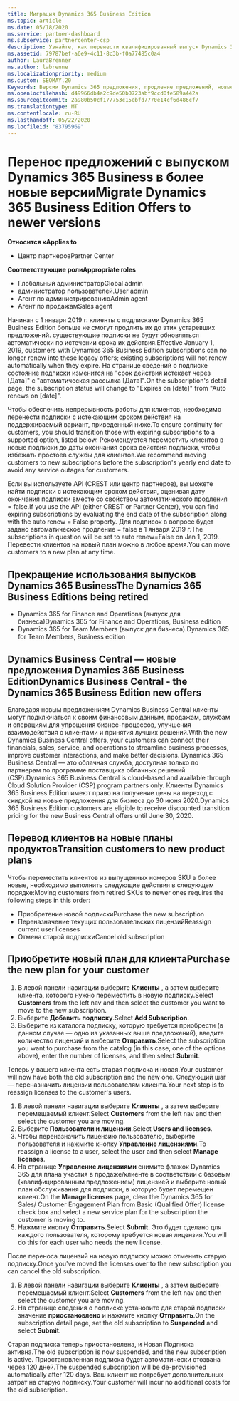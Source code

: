 ```yaml
---
title: Миграция Dynamics 365 Business Edition
ms.topic: article
ms.date: 05/18/2020
ms.service: partner-dashboard
ms.subservice: partnercenter-csp
description: Узнайте, как перенести квалифицированный выпуск Dynamics 365 Business Edition в более новые версии до истечения срока их действия.
ms.assetid: 79787bef-a6e9-4c11-8c3b-f0a77485c0a4
author: LauraBrenner
ms.author: labrenne
ms.localizationpriority: medium
ms.custom: SEOMAY.20
Keywords: Версии Dynamics 365 предложения, продление предложений, новые номера SKU Dynamics 365
ms.openlocfilehash: d49966db4a2c9de50b0723abf9ccd0fe589a442a
ms.sourcegitcommit: 2a980b50cf177753c15ebfd7770e14cf6d486cf7
ms.translationtype: MT
ms.contentlocale: ru-RU
ms.lasthandoff: 05/22/2020
ms.locfileid: "83795969"
---
```

# <a name="migrate-dynamics-365-business-edition-offers-to-newer-versions"></a><span data-ttu-id="e6ef9-104">Перенос предложений с выпуском Dynamics 365 Business в более новые версии</span><span class="sxs-lookup"><span data-stu-id="e6ef9-104">Migrate Dynamics 365 Business Edition Offers to newer versions</span></span>

<span data-ttu-id="e6ef9-105">**Относится к**</span><span class="sxs-lookup"><span data-stu-id="e6ef9-105">**Applies to**</span></span>

- <span data-ttu-id="e6ef9-106">Центр партнеров</span><span class="sxs-lookup"><span data-stu-id="e6ef9-106">Partner Center</span></span>

<span data-ttu-id="e6ef9-107">**Соответствующие роли**</span><span class="sxs-lookup"><span data-stu-id="e6ef9-107">**Appropriate roles**</span></span>
- <span data-ttu-id="e6ef9-108">Глобальный администратор</span><span class="sxs-lookup"><span data-stu-id="e6ef9-108">Global admin</span></span>
- <span data-ttu-id="e6ef9-109">администратор пользователей.</span><span class="sxs-lookup"><span data-stu-id="e6ef9-109">User admin</span></span>
- <span data-ttu-id="e6ef9-110">Агент по администрированию</span><span class="sxs-lookup"><span data-stu-id="e6ef9-110">Admin agent</span></span>
- <span data-ttu-id="e6ef9-111">Агент по продажам</span><span class="sxs-lookup"><span data-stu-id="e6ef9-111">Sales agent</span></span>

<span data-ttu-id="e6ef9-112">Начиная с 1 января 2019 г. клиенты с подписками Dynamics 365 Business Edition больше не смогут продлить их до этих устаревших предложений. существующие подписки не будут обновляться автоматически по истечении срока их действия.</span><span class="sxs-lookup"><span data-stu-id="e6ef9-112">Effective January 1, 2019, customers with Dynamics 365 Business Edition subscriptions can no longer renew into these legacy offers; existing subscriptions will not renew automatically when they expire.</span></span> <span data-ttu-id="e6ef9-113">На странице сведений о подписке состояние подписки изменится на "срок действия истекает через [Дата]" с "автоматическая рассылка [Дата]".</span><span class="sxs-lookup"><span data-stu-id="e6ef9-113">On the subscription's detail page, the subscription status will change to "Expires on [date]" from "Auto renews on [date]".</span></span>

<span data-ttu-id="e6ef9-114">Чтобы обеспечить непрерывность работы для клиентов, необходимо перенести подписки с истекающим сроком действия на поддерживаемый вариант, приведенный ниже.</span><span class="sxs-lookup"><span data-stu-id="e6ef9-114">To ensure continuity for customers, you should transition those with expiring subscriptions to a supported option, listed below.</span></span> <span data-ttu-id="e6ef9-115">Рекомендуется переместить клиентов в новые подписки до даты окончания срока действия подписки, чтобы избежать простоев службы для клиентов.</span><span class="sxs-lookup"><span data-stu-id="e6ef9-115">We recommend moving customers to new subscriptions before the subscription's yearly end date to avoid any service outages for customers.</span></span>

<span data-ttu-id="e6ef9-116">Если вы используете API (CREST или центр партнеров), вы можете найти подписки с истекающим сроком действия, оценивая дату окончания подписки вместе со свойством автоматического продления = false.</span><span class="sxs-lookup"><span data-stu-id="e6ef9-116">If you use the API (either CREST or Partner Center), you can find expiring subscriptions by evaluating the end date of the subscription along with the auto renew = False property.</span></span> <span data-ttu-id="e6ef9-117">Для подписок в вопросе будет задано автоматическое продление = false в 1 января 2019 г.</span><span class="sxs-lookup"><span data-stu-id="e6ef9-117">The subscriptions in question will be set to auto renew=False on Jan 1, 2019.</span></span> <span data-ttu-id="e6ef9-118">Перевести клиентов на новый план можно в любое время.</span><span class="sxs-lookup"><span data-stu-id="e6ef9-118">You can move customers to a new plan at any time.</span></span> 

## <a name="the-dynamics-365-business-editions-being-retired"></a><span data-ttu-id="e6ef9-119">Прекращение использования выпусков Dynamics 365 Business</span><span class="sxs-lookup"><span data-stu-id="e6ef9-119">The Dynamics 365 Business Editions being retired</span></span>

- <span data-ttu-id="e6ef9-120">Dynamics 365 for Finance and Operations (выпуск для бизнеса)</span><span class="sxs-lookup"><span data-stu-id="e6ef9-120">Dynamics 365 for Finance and Operations, Business edition</span></span>
- <span data-ttu-id="e6ef9-121">Dynamics 365 for Team Members (выпуск для бизнеса).</span><span class="sxs-lookup"><span data-stu-id="e6ef9-121">Dynamics 365 for Team Members, Business edition</span></span>

## <a name="dynamics-business-central---the-dynamics-365-business-edition-new-offers"></a><span data-ttu-id="e6ef9-122">Dynamics Business Central — новые предложения Dynamics 365 Business Edition</span><span class="sxs-lookup"><span data-stu-id="e6ef9-122">Dynamics Business Central - the Dynamics 365 Business Edition new offers</span></span>

<span data-ttu-id="e6ef9-123">Благодаря новым предложениям Dynamics Business Central клиенты могут подключаться к своим финансовым данным, продажам, службам и операциям для упрощения бизнес-процессов, улучшения взаимодействия с клиентами и принятия лучших решений.</span><span class="sxs-lookup"><span data-stu-id="e6ef9-123">With the new Dynamics Business Central offers, your customers can connect their financials, sales, service, and operations to streamline business processes, improve customer interactions, and make better decisions.</span></span> <span data-ttu-id="e6ef9-124">Dynamics 365 Business Central — это облачная служба, доступная только по партнерам по программе поставщика облачных решений (CSP).</span><span class="sxs-lookup"><span data-stu-id="e6ef9-124">Dynamics 365 Business Central is cloud-based and available through Cloud Solution Provider (CSP) program partners only.</span></span>
<span data-ttu-id="e6ef9-125">Клиенты Dynamics 365 Business Edition имеют право на получение цены на переход с скидкой на новые предложения для бизнеса до 30 июня 2020.</span><span class="sxs-lookup"><span data-stu-id="e6ef9-125">Dynamics 365 Business Edition customers are eligible to receive discounted transition pricing for the new Business Central offers until June 30, 2020.</span></span>

## <a name="transition-customers-to-new-product-plans"></a><span data-ttu-id="e6ef9-126">Перевод клиентов на новые планы продуктов</span><span class="sxs-lookup"><span data-stu-id="e6ef9-126">Transition customers to new product plans</span></span>

 <span data-ttu-id="e6ef9-127">Чтобы переместить клиентов из выпущенных номеров SKU в более новые, необходимо выполнить следующие действия в следующем порядке:</span><span class="sxs-lookup"><span data-stu-id="e6ef9-127">Moving customers from retired SKUs to newer ones requires the following steps in this order:</span></span>

- <span data-ttu-id="e6ef9-128">Приобретение новой подписки</span><span class="sxs-lookup"><span data-stu-id="e6ef9-128">Purchase the new subscription</span></span>
- <span data-ttu-id="e6ef9-129">Переназначение текущих пользовательских лицензий</span><span class="sxs-lookup"><span data-stu-id="e6ef9-129">Reassign current user licenses</span></span>
- <span data-ttu-id="e6ef9-130">Отмена старой подписки</span><span class="sxs-lookup"><span data-stu-id="e6ef9-130">Cancel old subscription</span></span>

## <a name="purchase-the-new-plan-for-your-customer"></a><span data-ttu-id="e6ef9-131">Приобретите новый план для клиента</span><span class="sxs-lookup"><span data-stu-id="e6ef9-131">Purchase the new plan for your customer</span></span>

1. <span data-ttu-id="e6ef9-132">В левой панели навигации выберите **Клиенты** , а затем выберите клиента, которого нужно переместить в новую подписку.</span><span class="sxs-lookup"><span data-stu-id="e6ef9-132">Select **Customers** from the left nav and then select the customer you want to move to the new subscription.</span></span>
2. <span data-ttu-id="e6ef9-133">Выберите **Добавить подписку**.</span><span class="sxs-lookup"><span data-stu-id="e6ef9-133">Select **Add Subscription**.</span></span>
3. <span data-ttu-id="e6ef9-134">Выберите из каталога подписку, которую требуется приобрести (в данном случае — одно из указанных выше предложений), введите количество лицензий и выберите **Отправить**.</span><span class="sxs-lookup"><span data-stu-id="e6ef9-134">Select the subscription you want to purchase from the catalog (in this case, one of the options above), enter the number of licenses, and then select **Submit**.</span></span> 

<span data-ttu-id="e6ef9-135">Теперь у вашего клиента есть старая подписка и новая.</span><span class="sxs-lookup"><span data-stu-id="e6ef9-135">Your customer will now have both the old subscription and the new one.</span></span> <span data-ttu-id="e6ef9-136">Следующий шаг — переназначить лицензии пользователям клиента.</span><span class="sxs-lookup"><span data-stu-id="e6ef9-136">Your next step is to reassign licenses to the customer's users.</span></span>

1. <span data-ttu-id="e6ef9-137">В левой панели навигации выберите **Клиенты** , а затем выберите перемещаемый клиент.</span><span class="sxs-lookup"><span data-stu-id="e6ef9-137">Select **Customers** from the left nav and then select the customer you are moving.</span></span>
2. <span data-ttu-id="e6ef9-138">Выберите **Пользователи и лицензии**.</span><span class="sxs-lookup"><span data-stu-id="e6ef9-138">Select **Users and licenses**.</span></span>
3. <span data-ttu-id="e6ef9-139">Чтобы переназначить лицензию пользователю, выберите пользователя и нажмите кнопку **Управление лицензиями**.</span><span class="sxs-lookup"><span data-stu-id="e6ef9-139">To reassign a license to a user, select the user and then select **Manage licenses**.</span></span> 
4. <span data-ttu-id="e6ef9-140">На странице **Управление лицензиями** снимите флажок Dynamics 365 для плана участия в продаже/клиенте в соответствии с базовым (квалифицированным предложением) лицензией и выберите новый план обслуживания для подписки, в которую будет перемещен клиент.</span><span class="sxs-lookup"><span data-stu-id="e6ef9-140">On the **Manage licenses** page, clear the Dynamics 365 for Sales/ Customer Engagement Plan from Basic (Qualified Offer) license check box and select a new service plan for the subscription the customer is moving to.</span></span> 
5. <span data-ttu-id="e6ef9-141">Нажмите кнопку **Отправить**.</span><span class="sxs-lookup"><span data-stu-id="e6ef9-141">Select **Submit**.</span></span> <span data-ttu-id="e6ef9-142">Это будет сделано для каждого пользователя, которому требуется новая лицензия.</span><span class="sxs-lookup"><span data-stu-id="e6ef9-142">You will do this for each user who needs the new license.</span></span> 

<span data-ttu-id="e6ef9-143">После переноса лицензий на новую подписку можно отменить старую подписку.</span><span class="sxs-lookup"><span data-stu-id="e6ef9-143">Once you've moved the licenses over to the new subscription you can cancel the old subscription.</span></span> 

1. <span data-ttu-id="e6ef9-144">В левой панели навигации выберите **Клиенты** , а затем выберите перемещаемый клиент.</span><span class="sxs-lookup"><span data-stu-id="e6ef9-144">Select **Customers** from the left nav and then select the customer you are moving.</span></span>
2. <span data-ttu-id="e6ef9-145">На странице сведения о подписке установите для старой подписки значение **приостановлено** и нажмите кнопку **Отправить**.</span><span class="sxs-lookup"><span data-stu-id="e6ef9-145">On the subscription detail page, set the old subscription to **Suspended** and select **Submit**.</span></span>

<span data-ttu-id="e6ef9-146">Старая подписка теперь приостановлена, и Новая Подписка активна.</span><span class="sxs-lookup"><span data-stu-id="e6ef9-146">The old subscription is now suspended, and the new subscription is active.</span></span> <span data-ttu-id="e6ef9-147">Приостановленная подписка будет автоматически отозвана через 120 дней.</span><span class="sxs-lookup"><span data-stu-id="e6ef9-147">The suspended subscription will be de-provisioned automatically after 120 days.</span></span> <span data-ttu-id="e6ef9-148">Ваш клиент не потребует дополнительных затрат на старую подписку.</span><span class="sxs-lookup"><span data-stu-id="e6ef9-148">Your customer will incur no additional costs for the old subscription.</span></span>
